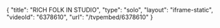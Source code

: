 {
    "title": "RICH FOLK IN STUDIO",
    "type": "solo",
    "layout": "iframe-static",
    "videoId": "6378610",
    "url": "\/tvpembed\/6378610"
}
